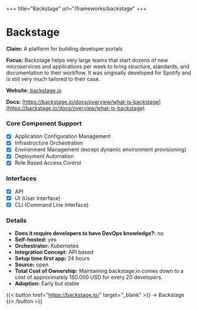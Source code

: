 +++
title="Backstage"
url="/frameworks/backstage"
+++

# Backstage

**Claim:** A platform for building developer portals

**Focus:** Backstage helps very large teams that start dozens of new microservices and applications per week to bring structure, standards, and documentation to their workflow. It was originally developed for Spotify and is still very much tailored to their case.

**Website:**[ backstage.io](https://backstage.io/)

**Docs:** [https://backstage.io/docs/overview/what-is-backstage](https://backstage.io/docs/overview/what-is-backstage)

### Core Component Support

- [x] Application Configuration Management
- [x] Infrastructure Orchestration
- [x] Environment Management (except dynamic environment provisioning)
- [x] Deployment Automation
- [x] Role Based Access Control

### Interfaces

- [x] API
- [x] UI (User Interface)
- [x] CLI (Command Line Interface)

### Details

- **Does it require developers to have DevOps knowledge?:** no
- **Self-hosted:** yes
- **Orchestrator:** Kubernetes
- **Integration Concept:** API based
- **Setup time first app:** 24 hours
- **Source:** open
- **Total Cost of Ownership:** Maintaining backstage.io comes down to a cost of approximately 150.000 USD for every 20 developers. 
- **Adoption:** Early but stable

{{< button href="https://backstage.io/" target="_blank" >}}
-> Backstage
{{< /button >}}  
